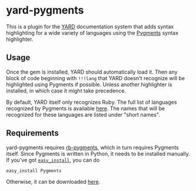 # yard-pygments

This is a plugin for the [YARD](http://yardoc.org) documentation system
that adds syntax highlighting for a wide variety of languages
using the [Pygments](http://pygments.org) syntax highlighter.

## Usage

Once the gem is installed, YARD should automatically load it.
Then any block of code beginning with `!!!lang` that YARD doesn't recognize
will be highlighted using Pygments if possible.
Unless another highlighter is installed, in which case it might take precedence.

By default, YARD itself only recognizes Ruby.
The full list of languages recognized by Pygments is available [here](http://pygments.org/docs/lexers/).
The names that will be recognized for these languages are listed under "short names".

## Requirements

yard-pygments requires [rb-pygments](http://github.com/nex3/rb-pygments),
which in turn requires Pygments itself.
Since Pygments is written in Python, it needs to be installed manually.
If you've got [`easy_install`](http://peak.telecommunity.com/DevCenter/EasyInstall), you can do

```sh
easy_install Pygments
```

Otherwise, it can be downloaded [here](http://pypi.python.org/pypi/Pygments).
